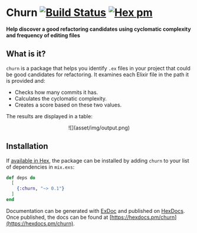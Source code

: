 # Churn [![Build Status](https://github.com/patrykwozinski/churn/workflows/CI/badge.svg)](https://github.com/patrykwozinski/churn/actions) [![Hex pm](https://img.shields.io/hexpm/v/churn.svg?style=flat)](https://hex.pm/packages/churn)

**Help discover a good refactoring candidates using cyclomatic complexity and frequency of editing files**

## What is it?
`churn` is a package that helps you identify `.ex` files in your project that could be good candidates for refactoring. It examines each Elixir file in the path it is provided and:
* Checks how many commits it has.
* Calculates the cyclomatic complexity.
* Creates a score based on these two values.

The results are displayed in a table:
<p style="text-align: center;">
![](asset/img/output.png)
</p>

## Installation

If [available in Hex](https://hex.pm/docs/publish), the package can be installed
by adding `churn` to your list of dependencies in `mix.exs`:

```elixir
def deps do
  [
    {:churn, "~> 0.1"}
  ]
end
```

Documentation can be generated with [ExDoc](https://github.com/elixir-lang/ex_doc)
and published on [HexDocs](https://hexdocs.pm). Once published, the docs can
be found at [https://hexdocs.pm/churn](https://hexdocs.pm/churn).

